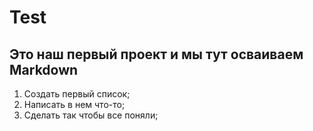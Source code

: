 # Test

## Это наш первый проект и мы тут осваиваем Markdown 

1. Создать первый список;
2. Написать в нем что-то;
3. Сделать так чтобы все поняли;
